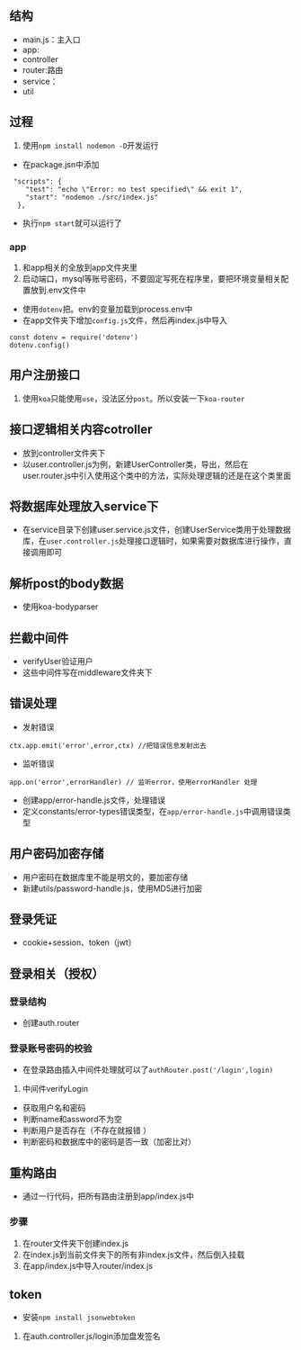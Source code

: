 ## 结构
* main.js：主入口
* app:
* controller
* router:路由
* service：
* util
## 过程
1. 使用`npm install nodemon -D`开发运行
* 在package.jsn中添加
```
 "scripts": {
    "test": "echo \"Error: no test specified\" && exit 1",
    "start": "nodemon ./src/index.js"
  },
```
* 执行`npm start`就可以运行了
### app
1. 和app相关的全放到app文件夹里
2. 启动端口，mysql等账号密码，不要固定写死在程序里，要把环境变量相关配置放到.env文件中
* 使用`dotenv`把。env的变量加载到process.env中
* 在app文件夹下增加`config.js`文件，然后再index.js中导入
```
const dotenv = require('dotenv')
dotenv.config()
```
## 用户注册接口
1. 使用`koa`只能使用`use`，没法区分`post`。所以安装一下`koa-router`
## 接口逻辑相关内容cotroller
* 放到controller文件夹下
* 以user.controller.js为例，新建UserController类，导出，然后在user.router.js中引入使用这个类中的方法，实际处理逻辑的还是在这个类里面
## 将数据库处理放入service下
* 在service目录下创建user.service.js文件，创建UserService类用于处理数据库，在`user.controller.js`处理接口逻辑时，如果需要对数据库进行操作，直接调用即可
## 解析post的body数据
* 使用koa-bodyparser
## 拦截中间件
* verifyUser验证用户
* 这些中间件写在middleware文件夹下
## 错误处理
* 发射错误
```
ctx.app.emit('error',error,ctx) //把错误信息发射出去
```
* 监听错误
```
app.on('error',errorHandler) // 监听error，使用errorHandler 处理

```
* 创建app/error-handle.js文件，处理错误
* 定义constants/error-types错误类型，在`app/error-handle.js`中调用错误类型
## 用户密码加密存储
* 用户密码在数据库里不能是明文的，要加密存储
* 新建utils/password-handle.js，使用MD5进行加密
## 登录凭证
* cookie+session、token（jwt）
## 登录相关（授权）
### 登录结构
* 创建auth.router
### 登录账号密码的校验
* 在登录路由插入中间件处理就可以了`authRouter.post('/login',login)`
1. 中间件verifyLogin
* 获取用户名和密码
* 判断name和assword不为空
* 判断用户是否存在（不存在就报错 ）
* 判断密码和数据库中的密码是否一致（加密比对）
## 重构路由
* 通过一行代码，把所有路由注册到app/index.js中
### 步骤
1. 在router文件夹下创建index.js
2. 在index.js到当前文件夹下的所有非index.js文件，然后倒入挂载
3. 在app/index.js中导入router/index.js
## token
* 安装`npm install jsonwebtoken`
1. 在auth.controller.js/login添加盘发签名